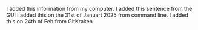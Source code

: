 I added this information from my computer.
I added this sentence from the GUI
I added this on the 31st of Januart 2025 from command line.
I added this on 24th of Feb from GitKraken